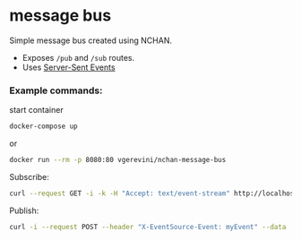 # message bus

Simple message bus created using NCHAN.

- Exposes `/pub` and `/sub` routes.
- Uses [Server-Sent Events](https://www.w3.org/TR/eventsource/)


### Example commands:

start container

```sh
docker-compose up
```

or

```sh
docker run --rm -p 8080:80 vgerevini/nchan-message-bus
```

Subscribe:

```sh
curl --request GET -i -k -H "Accept: text/event-stream" http://localhost:8080/sub
```

Publish:
```sh
curl -i --request POST --header "X-EventSource-Event: myEvent" --data '{"message": "some message"}' http://localhost:8080/pub
```
